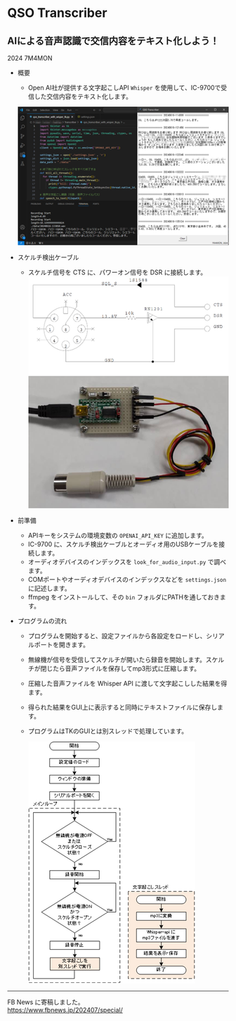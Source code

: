 # QSO Transcriber
## AIによる音声認識で交信内容をテキスト化しよう！
2024 7M4MON

* 概要
  * Open AI社が提供する文字起こしAPI `Whisper` を使用して、IC-9700で受信した交信内容をテキスト化します。


  
  ![](https://github.com/7m4mon/qso_transcriber/blob/main/one_day_430_main_ch.png)  


* スケルチ検出ケーブル
  * スケルチ信号を CTS に、パワーオン信号を DSR に接続します。
  ![](https://github.com/7m4mon/qso_transcriber/blob/main/cable_sch.png)  
  ![](https://github.com/7m4mon/qso_transcriber/blob/main/cable_photo.jpg)  
  

* 前準備
  * APIキーをシステムの環境変数の `OPENAI_API_KEY` に追加します。
  * IC-9700 に、スケルチ検出ケーブルとオーディオ用のUSBケーブルを接続します。
  * オーディオデバイスのインデックスを `look_for_audio_input.py` で調べます。
  * COMポートやオーディオデバイスのインデックスなどを `settings.json` に記述します。
  * ffmpeg をインストールして、その `bin` フォルダにPATHを通しておきます。


* プログラムの流れ
  * プログラムを開始すると、設定ファイルから各設定をロードし、シリアルポートを開きます。
  * 無線機が信号を受信してスケルチが開いたら録音を開始します。スケルチが閉じたら音声ファイルを保存してmp3形式に圧縮します。
  * 圧縮した音声ファイルを Whisper API に渡して文字起こしした結果を得ます。
  * 得られた結果をGUI上に表示すると同時にテキストファイルに保存します。
  * プログラムはTKのGUIとは別スレッドで処理しています。

    ![](https://github.com/7m4mon/qso_transcriber/blob/main/qso_transcriber_flow_chart1.png)  
---

FB News に寄稿しました。  
https://www.fbnews.jp/202407/special/